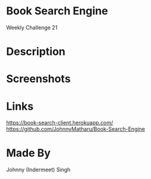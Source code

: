 # Book Search Engine
Weekly Challenge 21

# Description

# Screenshots

# Links
https://book-search-client.herokuapp.com/ 
https://github.com/JohnnyMatharu/Book-Search-Engine

# Made By
Johnny (Indermeet) Singh


